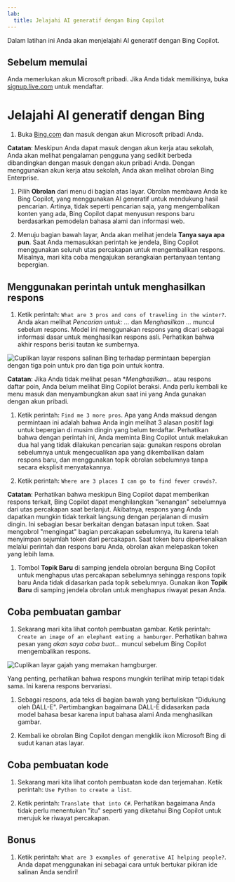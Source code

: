 ```yaml
---
lab:
  title: Jelajahi AI generatif dengan Bing Copilot
---
```


Dalam latihan ini Anda akan menjelajahi AI generatif dengan Bing Copilot. 

## Sebelum memulai
Anda memerlukan akun Microsoft pribadi. Jika Anda tidak memilikinya, buka [signup.live.com](https://signup.live.com/signup?azure-portal=true) untuk mendaftar.

# Jelajahi AI generatif dengan Bing

1. Buka [Bing.com](https://www.bing.com?azure-portal=true) dan masuk dengan akun Microsoft pribadi Anda.

**Catatan**: Meskipun Anda dapat masuk dengan akun kerja atau sekolah, Anda akan melihat pengalaman pengguna yang sedikit berbeda dibandingkan dengan masuk dengan akun pribadi Anda. Dengan menggunakan akun kerja atau sekolah, Anda akan melihat obrolan Bing Enterprise. 

1. Pilih **Obrolan** dari menu di bagian atas layar. Obrolan membawa Anda ke Bing Copilot, yang menggunakan AI generatif untuk mendukung hasil pencarian. Artinya, tidak seperti pencarian saja, yang mengembalikan konten yang ada, Bing Copilot dapat menyusun respons baru berdasarkan pemodelan bahasa alami dan informasi web.  
    
1. Menuju bagian bawah layar, Anda akan melihat jendela **Tanya saya apa pun**. Saat Anda memasukkan perintah ke jendela, Bing Copilot menggunakan seluruh utas percakapan untuk mengembalikan respons. Misalnya, mari kita coba mengajukan serangkaian pertanyaan tentang bepergian. 

## Menggunakan perintah untuk menghasilkan respons

1. Ketik perintah: `What are 3 pros and cons of traveling in the winter?`. Anda akan melihat *Pencarian untuk: ...* dan *Menghasilkan ...* muncul sebelum respons. Model ini menggunakan respons yang dicari sebagai informasi dasar untuk menghasilkan respons asli. Perhatikan bahwa akhir respons berisi tautan ke sumbernya. 

![Cuplikan layar respons salinan Bing terhadap permintaan bepergian dengan tiga poin untuk pro dan tiga poin untuk kontra.](../media/generative-ai/bing-copilot-response-traveling.png) 

**Catatan**: Jika Anda tidak melihat pesan **Menghasilkan...* atau respons daftar poin, Anda belum melihat Bing Copilot beraksi. Anda perlu kembali ke menu masuk dan menyambungkan akun saat ini yang Anda gunakan dengan akun pribadi. 
 
1. Ketik perintah: `Find me 3 more pros`. Apa yang Anda maksud dengan permintaan ini adalah bahwa Anda ingin melihat 3 alasan positif lagi untuk bepergian di musim dingin yang belum terdaftar. Perhatikan bahwa dengan perintah ini, Anda meminta Bing Copilot untuk melakukan dua hal yang tidak dilakukan pencarian saja: gunakan respons obrolan sebelumnya untuk mengecualikan apa yang dikembalikan dalam respons baru, dan menggunakan topik obrolan sebelumnya tanpa secara eksplisit menyatakannya. 

1. Ketik perintah: `Where are 3 places I can go to find fewer crowds?`. 

**Catatan**: Perhatikan bahwa meskipun Bing Copilot dapat memberikan respons terkait, Bing Copilot dapat menghilangkan "kenangan" sebelumnya dari utas percakapan saat berlanjut. Akibatnya, respons yang Anda dapatkan mungkin tidak terkait langsung dengan perjalanan di musim dingin. Ini sebagian besar berkaitan dengan batasan input token. Saat mengobrol "mengingat" bagian percakapan sebelumnya, itu karena telah menyimpan sejumlah token dari percakapan. Saat token baru diperkenalkan melalui perintah dan respons baru Anda, obrolan akan melepaskan token yang lebih lama. 

1. Tombol **Topik Baru** di samping jendela obrolan berguna Bing Copilot untuk menghapus utas percakapan sebelumnya sehingga respons topik baru Anda tidak didasarkan pada topik sebelumnya. Gunakan ikon **Topik Baru** di samping jendela obrolan untuk menghapus riwayat pesan Anda. 

## Coba pembuatan gambar

1. Sekarang mari kita lihat contoh pembuatan gambar. Ketik perintah: `Create an image of an elephant eating a hamburger`. Perhatikan bahwa pesan yang *akan saya coba buat...* muncul sebelum Bing Copilot mengembalikan respons. 

![Cuplikan layar gajah yang memakan hamgburger.](../media/generative-ai/dall-e-elephant.png)

Yang penting, perhatikan bahwa respons mungkin terlihat mirip tetapi tidak sama. Ini karena respons bervariasi.  

1. Sebagai respons, ada teks di bagian bawah yang bertuliskan "Didukung oleh DALL-E". Pertimbangkan bagaimana DALL-E didasarkan pada model bahasa besar karena input bahasa alami Anda menghasilkan gambar. 

1. Kembali ke obrolan Bing Copilot dengan mengklik ikon Microsoft Bing di sudut kanan atas layar. 

## Coba pembuatan kode

1. Sekarang mari kita lihat contoh pembuatan kode dan terjemahan. Ketik perintah: `Use Python to create a list`. 

1. Ketik perintah: `Translate that into C#`. Perhatikan bagaimana Anda tidak perlu menentukan "itu" seperti yang diketahui Bing Copilot untuk merujuk ke riwayat percakapan. 

## Bonus 

1. Ketik perintah: `What are 3 examples of generative AI helping people?`. Anda dapat menggunakan ini sebagai cara untuk bertukar pikiran ide salinan Anda sendiri!  

